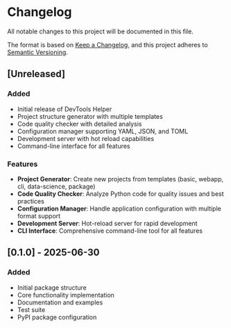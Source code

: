 # Changelog

All notable changes to this project will be documented in this file.

The format is based on [Keep a Changelog](https://keepachangelog.com/en/1.0.0/),
and this project adheres to [Semantic Versioning](https://semver.org/spec/v2.0.0.html).

## [Unreleased]

### Added
- Initial release of DevTools Helper
- Project structure generator with multiple templates
- Code quality checker with detailed analysis
- Configuration manager supporting YAML, JSON, and TOML
- Development server with hot reload capabilities
- Command-line interface for all features

### Features
- **Project Generator**: Create new projects from templates (basic, webapp, cli, data-science, package)
- **Code Quality Checker**: Analyze Python code for quality issues and best practices
- **Configuration Manager**: Handle application configuration with multiple format support
- **Development Server**: Hot-reload server for rapid development
- **CLI Interface**: Comprehensive command-line tool for all features

## [0.1.0] - 2025-06-30

### Added
- Initial package structure
- Core functionality implementation
- Documentation and examples
- Test suite
- PyPI package configuration
